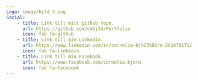 ```yaml
---
Logo: image/bild_3.png
Social:
    - title: Link till mitt github repo.
      url: https://github.com/cobj24/Portfolio
      icon: fab fa-github
    - title: Link till min Linkedin.
      url: https://www.linkedin.com/in/cornelia-bj%C3%B6rn-2b1479171/
      icon: fab fa-linkedin
    - title: Link till min Facebook.
      url: https://www.facebook.com/cornelia.bjorn
      icon: fab fa-facebook
---
```


